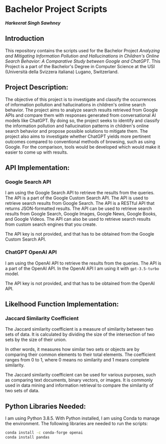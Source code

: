 # Bachelor Project Scripts
***Harkeerat Singh Sawhney***

## Introduction
This repository contains the scripts used for the Bachelor Project *Analyzing and Mitigating Information Pollution and Hallucinations in Children's Online Search Behavior: A Comparative Study between Google and ChatGPT*. This Project is a part of the Bachelor's Degree in Computer Science at the USI (Università della Svizzera italiana) Lugano, Switzerland.

## Project Description:
The objective of this project is to investigate and classify the occurrences of information pollution and hallucinations in children's online search behavior. The project aims to analyze search results retrieved from Google APIs and compare them with responses generated from conversational AI models like ChatGPT. By doing so, the project seeks to identify and classify the information pollution and hallucination patterns in children's online search behavior and propose possible solutions to mitigate them. The project also aims to investigate whether ChatGPT yields more pertinent outcomes compared to conventional methods of browsing, such as using Google. For the comparison, tools would be developed which would make it easier to come up with results.

## API Implementation:
### Google Search API
I am using the Google Search API to retrieve the results from the queries. The API is a part of the Google Custom Search API. The API is used to retrieve search results from Google Search. The API is a RESTful API that returns JSON-formatted results. The API can be used to retrieve search results from Google Search, Google Images, Google News, Google Books, and Google Videos. The API can also be used to retrieve search results from custom search engines that you create.

The API key is not provided, and that has to be obtained from the Google Custom Search API.

### ChatGPT OpenAI API
I am using the OpenAI API to retrieve the results from the queries. The API is a part of the OpenAI API. In the OpenAI API I am using it with `gpt-3.5-turbo` model.

The API key is not provided, and that has to be obtained from the OpenAI API.

## Likelhood Function Implementation:
### Jaccard Similarity Coefficient
The Jaccard similarity coefficient is a measure of similarity between two sets of data. It is calculated by dividing the size of the intersection of two sets by the size of their union.

In other words, it measures how similar two sets or objects are by comparing their common elements to their total elements. The coefficient ranges from 0 to 1, where 0 means no similarity and 1 means complete similarity.

The Jaccard similarity coefficient can be used for various purposes, such as comparing text documents, binary vectors, or images. It is commonly used in data mining and information retrieval to compare the similarity of two sets of data.


## Python Libraries Needed:
I am using Python 3.8.5. With Python installed, I am using Conda to manage the environment. The following libraries are needed to run the scripts:
```bash
conda install -c conda-forge openai
conda install pandas 
```